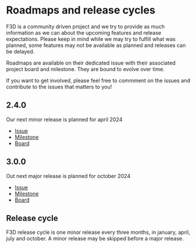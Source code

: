 # Roadmaps and release cycles

F3D is a community driven project and we try to provide as much information as we can about the upcoming features
and release expectations. Please keep in mind while we may try to fulfill what was planned, some features may not be available
as planned and releases can be delayed.

Roadmaps are available on their dedicated issue with their associated project board and milestone.
They are bound to evolve over time.

If you want to get involved, please feel free to commment on the issues and contribute to the issues that matters to you!

## 2.4.0

Our next minor release is planned for april 2024
 - [Issue](https://github.com/f3d-app/f3d/issues/1242)
 - [Milestone](https://github.com/f3d-app/f3d/milestone/9)
 - [Board](https://github.com/orgs/f3d-app/projects/2/views/11?sliceBy%5Bvalue%5D=2.4.0)

## 3.0.0

Out next major release is planned for october 2024
 - [Issue](https://github.com/f3d-app/f3d/issues/1243)
 - [Milestone](https://github.com/f3d-app/f3d/milestone/8)
 - [Board](https://github.com/orgs/f3d-app/projects/2/views/11?sliceBy%5Bvalue%5D=3.0.0)

## Release cycle

F3D release cycle is one minor release every three months, in january, april, july and october.
A minor release may be skipped before a major release.
